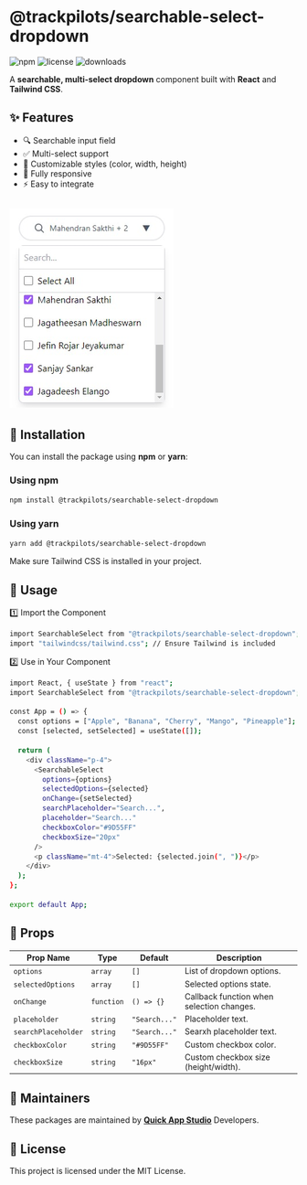 # @trackpilots/searchable-select-dropdown  

![npm](https://img.shields.io/npm/v/@trackpilots/searchable-select-dropdown?style=flat-square)
![license](https://img.shields.io/npm/l/@trackpilots/searchable-select-dropdown?style=flat-square)
![downloads](https://img.shields.io/npm/dt/@trackpilots/searchable-select-dropdown?style=flat-square)

A **searchable, multi-select dropdown** component built with **React** and **Tailwind CSS**.

## ✨ Features  
- 🔍 Searchable input field  
- ✅ Multi-select support  
- 🎨 Customizable styles (color, width, height)  
- 📱 Fully responsive  
- ⚡ Easy to integrate  

![Screenshot](assets/screenshots.png)
---



## 🚀 Installation  
You can install the package using **npm** or **yarn**:  

### **Using npm**  
```sh
npm install @trackpilots/searchable-select-dropdown
```

### **Using yarn**  
```sh
yarn add @trackpilots/searchable-select-dropdown
```


Make sure Tailwind CSS is installed in your project.

##  📌 Usage
1️⃣ Import the Component
```sh
import SearchableSelect from "@trackpilots/searchable-select-dropdown";
import "tailwindcss/tailwind.css"; // Ensure Tailwind is included
```

2️⃣ Use in Your Component
```sh
import React, { useState } from "react";
import SearchableSelect from "@trackpilots/searchable-select-dropdown";

const App = () => {
  const options = ["Apple", "Banana", "Cherry", "Mango", "Pineapple"];
  const [selected, setSelected] = useState([]);

  return (
    <div className="p-4">
      <SearchableSelect 
        options={options} 
        selectedOptions={selected} 
        onChange={setSelected} 
        searchPlaceholder="Search...",
        placeholder="Search..." 
        checkboxColor="#9D55FF" 
        checkboxSize="20px" 
      />
      <p className="mt-4">Selected: {selected.join(", ")}</p>
    </div>
  );
};

export default App;
```

## 🔧 Props

| Prop Name        | Type     | Default         | Description |
|-----------------|----------|-----------------|-------------|
| `options`        | `array`  | `[]`            | List of dropdown options. |
| `selectedOptions` | `array`  | `[]`            | Selected options state. |
| `onChange`      | `function` | `() => {}`     | Callback function when selection changes. |
| `placeholder`    | `string`  | `"Search..."`   | Placeholder text. |
| `searchPlaceholder` | `string` | `"Search..."`   | Searxh placeholder text. |
| `checkboxColor`   | `string`  | `"#9D55FF"`     | Custom checkbox color. |
| `checkboxSize`  | `string`  | `"16px"`        | Custom checkbox size (height/width). |

## 📌 Maintainers
These packages are maintained by [**Quick App Studio**](https://quickappstudio.com) Developers.

##  📄 License
This project is licensed under the MIT License.